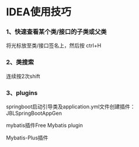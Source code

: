 # IDEA使用技巧

### 1、快速查看某个类/接口的子类或父类

将光标放至类/接口签名上，然后按 ctrl+H

### 2、类搜索

连续按2次shift

### 3、plugins

springboot启动引导类及application.yml文件创建插件：JBLSpringBootAppGen

mybatis插件Free Mybatis plugin

Mybatis-Plus插件